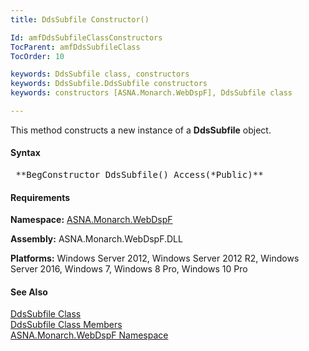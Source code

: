 ```yaml
---
title: DdsSubfile Constructor()

Id: amfDdsSubfileClassConstructors
TocParent: amfDdsSubfileClass
TocOrder: 10

keywords: DdsSubfile class, constructors
keywords: DdsSubfile.DdsSubfile constructors
keywords: constructors [ASNA.Monarch.WebDspF], DdsSubfile class

---
```


This method constructs a new instance of a **DdsSubfile** object.

#### Syntax
<pre class="prettyprint"> **BegConstructor DdsSubfile() Access(*Public)** </pre>

#### Requirements
**Namespace:** [ASNA.Monarch.WebDspF](amfWebDspFNamespace.html)

**Assembly:** ASNA.Monarch.WebDspF.DLL

**Platforms:** Windows Server 2012, Windows Server 2012 R2, Windows Server 2016, Windows 7, Windows 8 Pro, Windows 10 Pro

#### See Also
[DdsSubfile Class](amfDdsSubfileClass.html) <br /> [ DdsSubfile Class Members](amfDdsSubfileClassMembers.html) <br /> [ ASNA.Monarch.WebDspF Namespace](amfWebDspFNamespace.html) 
